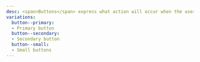 ```yaml
---
desc: <span>Buttons</span> express what action will occur when the user clicks or touches it. Buttons are used to initialize an action, either in the background or foreground of an experience.
variations:
  button--primary:
  - Primary button
  button--secondary:
  - Secondary button
  button--small:
  - Small buttons
---
```

